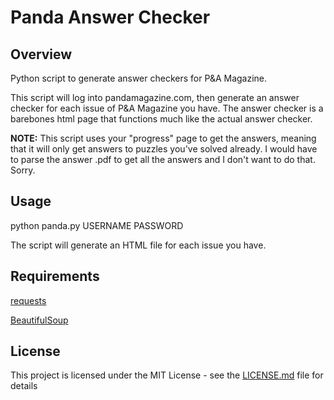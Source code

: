 # Panda Answer Checker

## Overview
Python script to generate answer checkers for P&amp;A Magazine.

This script will log into pandamagazine.com, then generate an answer checker for each issue of P&A Magazine you have. The answer checker is a barebones html page that functions much like the actual answer checker.

**NOTE:** This script uses your "progress" page to get the answers, meaning that it will only get answers to puzzles you've solved already. I would have to parse the answer .pdf to get all the answers and I don't want to do that. Sorry.

## Usage
python panda.py USERNAME PASSWORD

The script will generate an HTML file for each issue you have.

## Requirements
[requests](http://docs.python-requests.org/en/master/)

[BeautifulSoup](https://www.crummy.com/software/BeautifulSoup/)

## License
This project is licensed under the MIT License - see the [LICENSE.md](LICENSE.md) file for details
